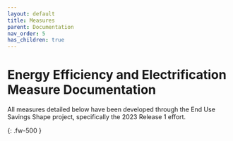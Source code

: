 ```yaml
---
layout: default
title: Measures
parent: Documentation
nav_order: 5
has_children: true
---
```


# Energy Efficiency and Electrification Measure Documentation

All measures detailed below have been developed through the End Use Savings Shape project, specifically the 2023 Release 1 effort.

{: .fw-500 }